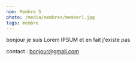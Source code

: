 ```yaml
---
nom: Membre 5
photo: /media/membres/member1.jpg
tags: membre
---
```


bonjour je suis Lorem IPSUM et en fait j'existe pas

contact : bonjour@gmail.com